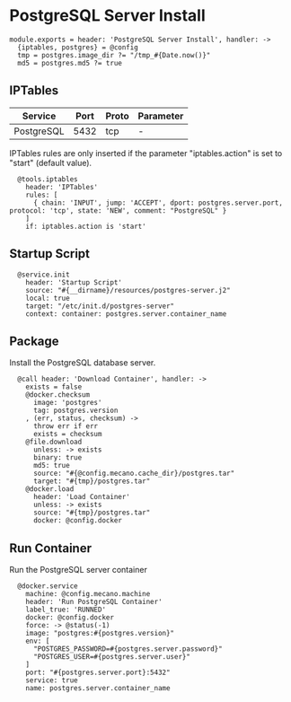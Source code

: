 
# PostgreSQL Server Install

    module.exports = header: 'PostgreSQL Server Install', handler: ->
      {iptables, postgres} = @config
      tmp = postgres.image_dir ?= "/tmp_#{Date.now()}"
      md5 = postgres.md5 ?= true
    
## IPTables

| Service    | Port | Proto | Parameter |
|------------|------|-------|-----------|
| PostgreSQL | 5432 | tcp   | -         |


IPTables rules are only inserted if the parameter "iptables.action" is set to
"start" (default value).

      @tools.iptables
        header: 'IPTables'
        rules: [
          { chain: 'INPUT', jump: 'ACCEPT', dport: postgres.server.port, protocol: 'tcp', state: 'NEW', comment: "PostgreSQL" }
        ]
        if: iptables.action is 'start'
        
## Startup Script

      @service.init
        header: 'Startup Script'
        source: "#{__dirname}/resources/postgres-server.j2"
        local: true
        target: "/etc/init.d/postgres-server"
        context: container: postgres.server.container_name

## Package

Install the PostgreSQL database server.

      @call header: 'Download Container', handler: ->
        exists = false
        @docker.checksum
          image: 'postgres'
          tag: postgres.version
        , (err, status, checksum) ->
          throw err if err
          exists = checksum
        @file.download
          unless: -> exists
          binary: true
          md5: true
          source: "#{@config.mecano.cache_dir}/postgres.tar"
          target: "#{tmp}/postgres.tar"
        @docker.load
          header: 'Load Container'
          unless: -> exists
          source: "#{tmp}/postgres.tar"
          docker: @config.docker
      
## Run Container

Run the PostgreSQL server container

      @docker.service
        machine: @config.mecano.machine
        header: 'Run PostgreSQL Container'
        label_true: 'RUNNED'
        docker: @config.docker
        force: -> @status(-1)
        image: "postgres:#{postgres.version}"
        env: [
          "POSTGRES_PASSWORD=#{postgres.server.password}"
          "POSTGRES_USER=#{postgres.server.user}"
        ]
        port: "#{postgres.server.port}:5432"
        service: true
        name: postgres.server.container_name
